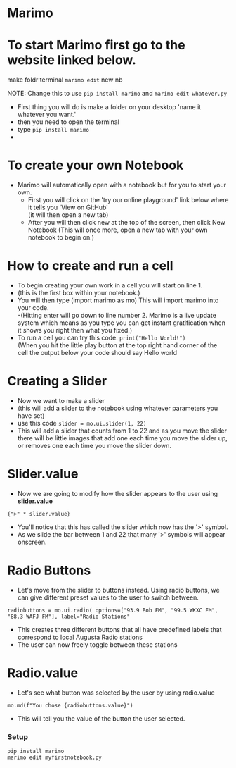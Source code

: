 # Marimo

# To start Marimo first go to the website linked below.

make foldr
terminal
`marimo edit`
new nb

NOTE: Change this to use `pip install marimo` and `marimo edit whatever.py`

- First thing you will do is make a folder on your desktop 'name it whatever you want.'
 - then you need to open the terminal  
 - type `pip install marimo`
 - 
# To create your own Notebook
- Marimo will automatically open with a notebook but for you to start your own.
  - First you will click on the 'try our online playground' link below where it tells you 'View on GitHub'  
(it will then open a new tab)  
  - After you will then click new at the top of the screen, then click New Notebook
(This will once more, open a new tab with your own notebook to begin on.)

# How to create and run a cell
-  To begin creating your own work in a cell you will start on line 1.  
 - (this is the first box within your notebook.)  
- You will then type (import marimo as mo)  This will import marimo into your code.  
 -(Hitting enter will go down to line number 2. Marimo is a live update system which means as you type you can get instant gratification when it shows you right then what you fixed.)  
- To run a cell you can try this code.  `print("Hello World!")`  
(When you hit the little play button at the top right hand corner of the cell the output below your code should say Hello world

# Creating a Slider
- Now we want to make a slider  
 - (this will add a slider to the notebook using whatever parameters you have set)
 - use this code `slider = mo.ui.slider(1, 22)`
 - This will add a slider that counts from 1 to 22 and as you move the slider there will be little images that add one each time you move the slider up, or removes one each time you move the slider down.

# Slider.value
- Now we are going to modify how the slider appears to the user using **slider.value**
   
`{">" * slider.value}`

 - You'll notice that this has called the slider which now has the '>' symbol.
 - As we slide the bar between 1 and 22 that many '>' symbols will appear onscreen.

# Radio Buttons
- Let's move from the slider to buttons instead. Using radio buttons, we can give different preset values to the user to
switch between.

`radiobuttons = mo.ui.radio(
    options=["93.9 Bob FM", "99.5 WKXC FM", "88.3 WAFJ FM"], label="Radio Stations"`

- This creates three different buttons that all have predefined labels that correspond to local Augusta Radio stations
- The user can now freely toggle between these stations

# Radio.value

- Let's see what button was selected by the user by using radio.value

`mo.md(f"You chose {radiobuttons.value}")`

- This will tell you the value of the button the user selected.

### Setup

```
pip install marimo
marimo edit myfirstnotebook.py
```

<!--
PapaB (lead)   TS   CM
Rough draft by 9 am Mon & discuss together?
Topics...
- How to create a notebook
- How to create & run a cell
- Demo of slider
- Demo of using slider.value
- Demo of radio buttons
- Demo of using radio.value
- Maybe 5 or so exercises to reinforce understanding
  - Examples:
    - two sliders: one for length of rectangle, one for width. Display area.
    - radio button to choose "small", "med", "large". Display "That would be ____ t-shirts" (25, 50, 100)
    - 
**NEW THINGS** -- by Jan 2, 9 am:
- demonstrate that order of execution is different from normal python
- demonstrate that code runs reactively, perhaps using this example:
```
import turtle
import marimo as mo
x = mo.ui.slider(0, 500, label="X position")
y = mo.ui.slider(0, 500, label="Y position")
x, y
turtle.goto(x.value, y.value)
```
-->

